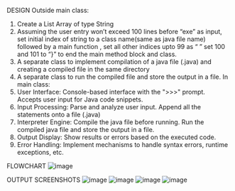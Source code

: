 DESIGN
Outside main class:
1) Create a List Array of type String
2) Assuming the user entry won’t exceed 100 lines before “exe” as input, set
initial index of string to a class name(same as java file name) followed by a
main function , set all other indices upto 99 as “ ” set 100 and 101 to “}” to
end the main method block and class.
3) A separate class to implement compilation of a java file (.java) and creating
a compiled file in the same directory
4) A separate class to run the compiled file and store the output in a file.
In main class:
1) User Interface:
Console-based interface with the ">>>" prompt.
Accepts user input for Java code snippets.
2) Input Processing:
Parse and analyze user input.
Append all the statements onto a file (.java)
3) Interpreter Engine:
Compile the java file before running.
Run the compiled java file and store the output in a file.
4) Output Display:
Show results or errors based on the executed code.
5) Error Handling:
Implement mechanisms to handle syntax errors, runtime exceptions, etc.

FLOWCHART
![image](https://github.com/Manushivuz/jff/assets/166439117/572412b5-c7d0-4f6f-9176-d42a2d364bfb)


OUTPUT SCREENSHOTS
![image](https://github.com/Manushivuz/jff/assets/166439117/60dafea0-762d-4501-8d0f-0bea5e3f22c2)
![image](https://github.com/Manushivuz/jff/assets/166439117/4b6b8dc3-033f-472c-b822-88cb25972817)
![image](https://github.com/Manushivuz/jff/assets/166439117/c16fde60-c582-40e2-a783-6dfc4f237038)
![image](https://github.com/Manushivuz/jff/assets/166439117/25964a8d-5a15-4701-865b-1b0dd04a4174)




